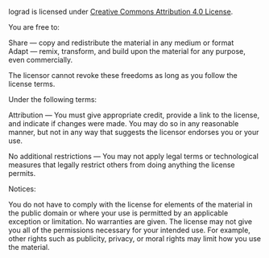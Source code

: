 lograd is licensed under [Creative Commons Attribution 4.0 License](https://creativecommons.org/licenses/by/4.0/legalcode).

You are free to:  

Share — copy and redistribute the material in any medium or format  
Adapt — remix, transform, and build upon the material for any purpose, even
commercially.  

The licensor cannot revoke these freedoms as long as you follow the license 
terms.  

Under the following terms:  

Attribution — You must give appropriate credit, provide a link to the license,
and indicate if changes were made. You may do so in any reasonable manner, but
not in any way that suggests the licensor endorses you or your use.  

No additional restrictions — You may not apply legal terms or technological
measures that legally restrict others from doing anything the license permits.  

Notices:  

You do not have to comply with the license for elements of the material in the
public domain or where your use is permitted by an applicable exception or
limitation. No warranties are given. The license may not give you all of the
permissions necessary for your intended use. For example, other rights such as
publicity, privacy, or moral rights may limit how you use the material.

